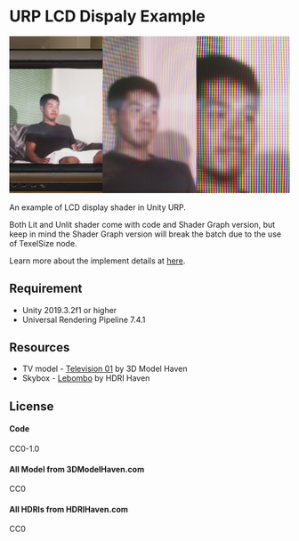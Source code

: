 # URP LCD Dispaly Example
![](/Images/screenshots-01.png)

An example of LCD display shader in Unity URP.

Both Lit and Unlit shader come with code and Shader Graph version, but keep in mind the Shader Graph version will break the batch due to the use of TexelSize node.

Learn more about the implement details at [here](https://cjt-jackton.github.io/posts/shader-breakdown-lcd-display/).

## Requirement
- Unity 2019.3.2f1 or higher
- Universal Rendering Pipeline 7.4.1

## Resources
- TV model - [Television 01](https://3dmodelhaven.com/model/?c=furniture&m=Television_01) by 3D Model Haven
- Skybox - [Lebombo](https://hdrihaven.com/hdri/?h=lebombo) by HDRI Haven

## License
#### Code
CC0-1.0

#### All Model from 3DModelHaven.com
CC0

#### All HDRIs from HDRIHaven.com
CC0
